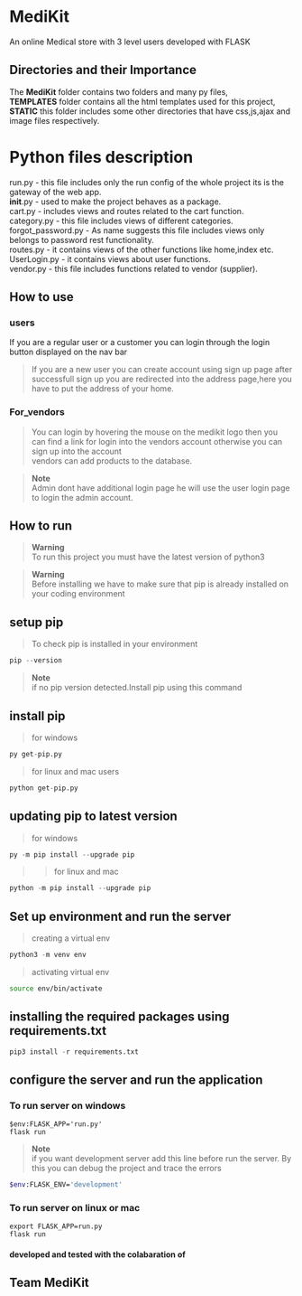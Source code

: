 # MediKit
An online Medical store with 3 level users developed with FLASK


## Directories and their Importance
The **MediKit** folder contains two folders and many py files,<br>
**TEMPLATES** folder contains all the html templates used for this project,<br>
**STATIC** this folder includes some other directories that have css,js,ajax and image files respectively.

<h1>Python files description</h1>

run.py  - this file includes only the run config of the whole project its is the gateway of the web app.<br>
__init__.py - used to make the project behaves as a package.<br>
cart.py - includes views and routes related to the cart function.<br>
category.py - this file includes views of different categories.<br>
forgot_password.py  - As name suggests this file includes views only belongs to password rest functionality.<br>
routes.py - it contains views of the other functions like home,index etc.<br>
UserLogin.py  - it contains views about user functions.<br>
vendor.py - this file includes functions related to vendor (supplier).<br>

## How to use 

### users
If you are a regular user or a customer you can login through the login button displayed on the nav bar<br>
>If you are a new user you can create account using sign up page after successfull sign up you are redirected into the address page,here you have to put the address of your home.</p>
 
### For_vendors <br>
>You can login by hovering the mouse on the medikit logo then you can find a link for login into the vendors account otherwise you can sign up into the account<br> vendors can add products to the database.

>**Note** <br> Admin dont have additional login page he will use the user login page to login the admin account.


## How to run
>**Warning** <br>To run this project you must have the latest version of python3


>**Warning** <br>Before installing we have to make sure that pip is already installed on your coding environment<br>

##
## setup pip


>To check pip is installed in your environment

```py 
pip --version 
```

>**Note** <br>
if no pip version detected.Install pip using this command

## install pip

>for windows

```py
py get-pip.py
```

>for linux and mac users

```py
python get-pip.py
```

## updating pip to latest version

>for windows
```py
py -m pip install --upgrade pip
```

>>for linux and mac
```py
python -m pip install --upgrade pip
```

## Set up environment and run the server

>creating a virtual env
```py
python3 -m venv env
```

>activating virtual env
```bash
source env/bin/activate
```
## installing the required packages using requirements.txt

```py
pip3 install -r requirements.txt
```
## configure the server and run the application
 

### To run server on windows

```shell
$env:FLASK_APP='run.py'
flask run
```
>**Note** <br>
if you want development server add this line before run the server. By this you can debug the project and trace the errors
```bash
$env:FLASK_ENV='development'
```

### To run server on linux or mac

```shell
export FLASK_APP=run.py
flask run
```


#### developed and tested with the colabaration of
## Team MediKit




